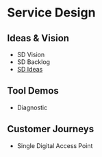 # Service Design 

## Ideas & Vision
- SD Vision
- SD Backlog
- [SD Ideas](SD/ideas.html)


## Tool Demos
- Diagnostic 

## Customer Journeys
- Single Digital Access Point


